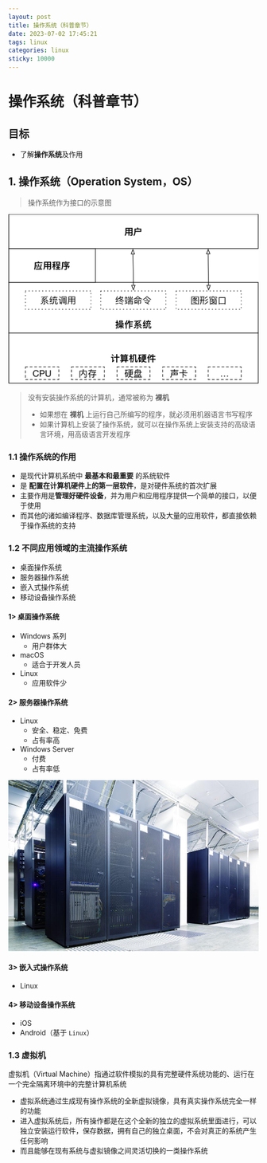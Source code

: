```yaml
---
layout: post
title: 操作系统（科普章节）
date: 2023-07-02 17:45:21
tags: linux
categories: linux
sticky: 10000
---
```

# 操作系统（科普章节）

## 目标

* 了解**操作系统**及作用

## 1. 操作系统（Operation System，OS）

> 操作系统作为接口的示意图

![001_OS作为接口的示意图](../../media/14924509291640/001_OS%E4%BD%9C%E4%B8%BA%E6%8E%A5%E5%8F%A3%E7%9A%84%E7%A4%BA%E6%84%8F%E5%9B%BE.png)


 
> 没有安装操作系统的计算机，通常被称为 **裸机**
>
> * 如果想在 **裸机** 上运行自己所编写的程序，就必须用机器语言书写程序
> * 如果计算机上安装了操作系统，就可以在操作系统上安装支持的高级语言环境，用高级语言开发程序

### 1.1 操作系统的作用

* 是现代计算机系统中 **最基本和最重要** 的系统软件
* 是 **配置在计算机硬件上的第一层软件**，是对硬件系统的首次扩展
* 主要作用是**管理好硬件设备**，并为用户和应用程序提供一个简单的接口，以便于使用
* 而其他的诸如编译程序、数据库管理系统，以及大量的应用软件，都直接依赖于操作系统的支持

### 1.2 不同应用领域的主流操作系统

* 桌面操作系统
* 服务器操作系统
* 嵌入式操作系统
* 移动设备操作系统

#### 1> 桌面操作系统

* Windows 系列
    * 用户群体大
* macOS
    * 适合于开发人员
* Linux
    * 应用软件少

#### 2> 服务器操作系统

* Linux
    * 安全、稳定、免费
    * 占有率高
* Windows Server
    * 付费
    * 占有率低

![002_机房照片](../../media/14924509291640/002_%E6%9C%BA%E6%88%BF%E7%85%A7%E7%89%87.jpg)

#### 3> 嵌入式操作系统

* Linux

#### 4> 移动设备操作系统

* iOS
* Android（基于 `Linux`）

### 1.3 虚拟机

虚拟机（Virtual Machine）指通过软件模拟的具有完整硬件系统功能的、运行在一个完全隔离环境中的完整计算机系统

* 虚拟系统通过生成现有操作系统的全新虚拟镜像，具有真实操作系统完全一样的功能
* 进入虚拟系统后，所有操作都是在这个全新的独立的虚拟系统里面进行，可以独立安装运行软件，保存数据，拥有自己的独立桌面，不会对真正的系统产生任何影响
* 而且能够在现有系统与虚拟镜像之间灵活切换的一类操作系统

